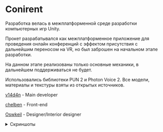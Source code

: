 # Conirent
Разработка велась в межплатформенной среде разработки компьютерных игр Unity.

Прокет разрабатывался как межплатформенное приложение для проведения онлайн конференций с эффектом присутствия с дальнейшим переносом на VR, но был заброшен на начальном этапе разработки.

На данном этапе реализованы только основные механики, в дальнейшем поддерживаться не будет.

Использовались библиотеки PUN 2 и Photon Voice 2. Все модели, материалы и текстуры взяты из открытых источников.

[v14d4n](https://github.com/v14d4n) - Main developer

[chelben](https://github.com/chelben) - Front-end

[Oswkeil](https://github.com/Oswkeil) - Designer/Interior designer


<details>
  <summary>Скриншоты</summary>
  
![](https://user-images.githubusercontent.com/65820175/121238626-5b328d80-c8a9-11eb-8ad2-c13cd0cbe927.PNG)
![](https://user-images.githubusercontent.com/65820175/121238462-2f170c80-c8a9-11eb-93d5-595ab5d552fa.PNG)
![](https://user-images.githubusercontent.com/65820175/121239438-499db580-c8aa-11eb-827e-f437b28ef390.jpg)
  
</details>

